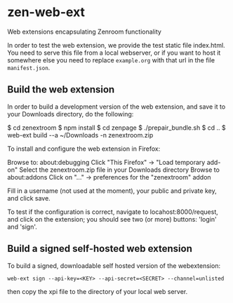 # zen-web-ext
Web extensions encapsulating Zenroom functionality

In order to test the web extension, we provide the test static file index.html. You need to serve this file from a local webserver, or if you want to host it somewhere else you need to replace `example.org` with that url in the file `manifest.json`.

## Build the web extension

In order to build a development version of the web extension, and save it to your Downloads directory, do the following:

$ cd zenextroom
$ npm install
$ cd zenpage
$ ./prepair_bundle.sh
$ cd ..
$ web-ext build --a ~/Downloads -n zenextroom.zip 

To install and configure the web extension in Firefox:

Browse to: about:debugging
Click "This Firefox" -> "Load temporary add-on"
Select the zenextroom.zip file in your Downloads directory
Browse to about:addons
Click on "..." -> preferences for the "zenextroom" addon

Fill in a username (not used at the moment), your public and private key, and click save.

To test if the configuration is correct, navigate to locahost:8000/request, and click on the extension; you should see two (or more) buttons: 'login' and 'sign'.

## Build a signed self-hosted web extension
To build a signed, downloadable self hosted version of the webextension:

`web-ext sign --api-key=<KEY> --api-secret=<SECRET> --channel=unlisted`

then copy the xpi file to the directory of your local web server.
